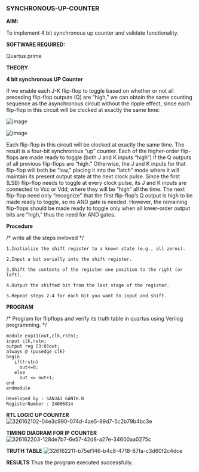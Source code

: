 ### SYNCHRONOUS-UP-COUNTER

**AIM:**

To implement 4 bit synchronous up counter and validate functionality.

**SOFTWARE REQUIRED:**

Quartus prime

**THEORY**

**4 bit synchronous UP Counter**

If we enable each J-K flip-flop to toggle based on whether or not all preceding flip-flop outputs (Q) are “high,” we can obtain the same counting sequence as the asynchronous circuit without the ripple effect, since each flip-flop in this circuit will be clocked at exactly the same time:

![image](https://github.com/naavaneetha/SYNCHRONOUS-UP-COUNTER/assets/154305477/d5db3fa0-e413-404c-b80e-b2f39d82e7e8)


![image](https://github.com/naavaneetha/SYNCHRONOUS-UP-COUNTER/assets/154305477/52cb61eb-d04b-442d-810c-31185a68410b)

Each flip-flop in this circuit will be clocked at exactly the same time.
The result is a four-bit synchronous “up” counter. Each of the higher-order flip-flops are made ready to toggle (both J and K inputs “high”) if the Q outputs of all previous flip-flops are “high.”
Otherwise, the J and K inputs for that flip-flop will both be “low,” placing it into the “latch” mode where it will maintain its present output state at the next clock pulse.
Since the first (LSB) flip-flop needs to toggle at every clock pulse, its J and K inputs are connected to Vcc or Vdd, where they will be “high” all the time.
The next flip-flop need only “recognize” that the first flip-flop’s Q output is high to be made ready to toggle, so no AND gate is needed.
However, the remaining flip-flops should be made ready to toggle only when all lower-order output bits are “high,” thus the need for AND gates.

**Procedure**

/* write all the steps invloved */
~~~
1.Initialize the shift register to a known state (e.g., all zeros).

2.Input a bit serially into the shift register.

3.Shift the contents of the register one position to the right (or left).

4.Output the shifted bit from the last stage of the register.

5.Repeat steps 2-4 for each bit you want to input and shift.
~~~

**PROGRAM**

/* Program for flipflops and verify its truth table in quartus using Verilog programming. */
~~~
module exp11(out,clk,rstn);
input clk,rstn;
output reg [3:0]out;
always @ (posedge clk)
begin
   if(!rstn)
     out<=0;
   else 
     out <= out+1;
end
endmodule

Developed by : SANJAI GANTH.B
RegisterNumber : 24006814
~~~

**RTL LOGIC UP COUNTER**
![326162102-04e3c990-074d-4ae5-99d7-5c2b79b4bc3e](https://github.com/04Varsha/SYNCHRONOUS-UP-COUNTER/assets/149035374/029d63a5-f2b9-4546-8040-0cb5d453b02d)

**TIMING DIAGRAM FOR IP COUNTER**
![326162203-128de7b7-6e57-42d8-a27e-34600aa0275c](https://github.com/04Varsha/SYNCHRONOUS-UP-COUNTER/assets/149035374/3a23c2cb-db81-4015-b034-fa34a98003dd)

**TRUTH TABLE**
![326162211-b75ef146-b4c8-4718-87fa-c3d60f2c4dce](https://github.com/04Varsha/SYNCHRONOUS-UP-COUNTER/assets/149035374/a8caffaa-dc40-44b8-82dd-a12604a04eaa)

**RESULTS**
Thus the program executed successfully.
